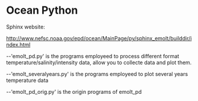 Ocean Python 
======

Sphinx website:

http://www.nefsc.noaa.gov/epd/ocean/MainPage/py/sphinx_emolt/builddir/index.html

--'emolt_pd.py' is the programs employeed to process different format temperature/salinity/intensity data, allow you to collecte data and plot them.

--'emolt_severalyears.py' is the programs employeed to plot several years temperature data

--'emolt_pd_orig.py' is the origin programs of emolt_pd

